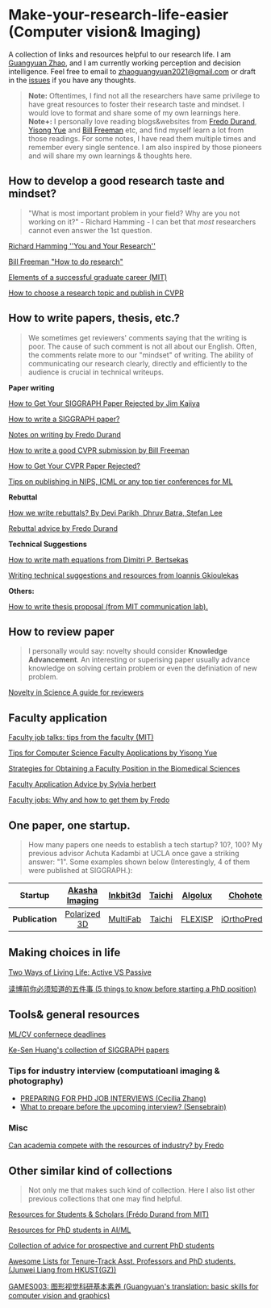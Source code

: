 # Make-your-research-life-easier (Computer vision& Imaging)
A collection of links and resources helpful to our research life. I am [Guangyuan Zhao](https://zhaoguangyuan123.github.io/), and I am currently working perception and decision intelligence. Feel free to email to zhaoguangyuan2021@gmail.com or draft in the [issues](https://github.com/zhaoguangyuan123/make-your-research-life-easier/issues) if you have any thoughts.

> **Note:** Oftentimes, I find not all the researchers have same privilege to have great resources to foster their research taste and mindset. I would love to format and share some of my own learnings here.
**Note+:** I personally love reading blogs&websites from [Fredo Durand](http://people.csail.mit.edu/fredo/), [Yisong Yue](https://yisongyue.medium.com/) and [Bill Freeman](https://billf.mit.edu/) etc, and find myself learn a lot from those readings. For some notes, I have read them multiple times and remember every single sentence. I am also inspired by those pioneers and will share my own learnings & thoughts here.

<!-- 
> How I learn how to do research, I actually seldom have someone to told me. 
> For some notes here, I can even speak up -->

## How to develop a good research taste and mindset?
> "What is most important problem in your field? Why are you not working on it?" - Richard Hamming
> \- I can bet that *most* researchers cannot even answer the 1st question.

[Richard Hamming ''You and Your Research''](https://www.cs.virginia.edu/~robins/YouAndYourResearch.html)

[Bill Freeman "How to do research"](https://people.csail.mit.edu/billf/publications/How_To_Do_Research.pdf)

[Elements of a successful graduate career (MIT)](http://people.csail.mit.edu/billf/talks/10minFreeman2013.pdf)

[How to choose a research topic and publish in CVPR](https://medium.com/@zhaoguangyuan2021/how-should-a-phd-student-choose-research-topic-and-publish-in-cvpr-without-guidance-from-a-f2fed0276ab4)


<!-- [Graduate Study Survival Guide](https://cs.uwaterloo.ca/~thachisu/survival.pdf) -->

<!-- [Research Taste Exercises](https://colah.github.io/notes/taste/) -->

<!-- [Taste in research, and the paradox of deciding what not to work on](https://www.theexclusive.org/2014/12/taste-in-research-and-paradox-of.html) -->

<!-- [How to do research](https://www.cs.cmu.edu/~aarti/Class/10601Fall17/reading/HowToDoResearch.pdf) -->

<!-- [SOME THOUGHTS ON WHAT IT TAKES TO PRODUCE A GOOD PH.D. THESIS](https://engineering.purdue.edu/kak/HowToPhD.pdf) -->


## How to write papers, thesis, etc.?
> We sometimes get reviewers' comments saying that the writing is poor. The cause of such comment is not all about our English. Often, the comments relate more to our "mindset" of writing. The ability of communicating our research clearly, directly and efficiently to the audience is crucial in technical writeups.  

**Paper writing**

[How to Get Your SIGGRAPH Paper Rejected by Jim Kajiya](https://www.siggraph.org/sites/default/files/kajiya.pdf)

[How to write a SIGGRAPH paper?](https://www.liyiwei.org/courses/how-siga11/)

[Notes on writing by Fredo Durand](http://people.csail.mit.edu/fredo/PUBLI/writing.pdf)

[How to write a good CVPR submission by Bill Freeman](https://billf.mit.edu/sites/default/files/documents/cvprPapers.pdf)

[How to Get Your CVPR Paper Rejected?](https://personalinterests.lipingyang.org/wp-content/uploads/2019/03/How-to-get-your-CVPR-paper-rejected.pptx.pdf)

[Tips on publishing in NIPS, ICML or any top tier conferences for ML](https://www.reddit.com/r/MachineLearning/comments/3x3urc/tips_on_publishing_in_nips_icml_or_any_top_tier/)
<!-- [How to write good papers](http://mri.beckman.illinois.edu/resources/good_paper.pdf) -->

**Rebuttal**

[How we write rebuttals? By Devi Parikh, Dhruv Batra, Stefan Lee](https://deviparikh.medium.com/how-we-write-rebuttals-dc84742fece1)

[Rebuttal advice by Fredo Durand](http://people.csail.mit.edu/fredo/rebuttal_advice.txt)

**Technical Suggestions**

[How to write math equations from Dimitri P. Bertsekas](http://www.mit.edu/~dimitrib/Ten_Rules.html)

[Writing technical suggestions and resources from Ioannis Gkioulekas](https://github.com/cmu-ci-lab/writing)

**Others:**

[How to write thesis proposal (from MIT communication lab).](https://mitcommlab.mit.edu/eecs/commkit/thesis-proposal/)

## How to review paper
> I personally would say: novelty should consider **Knowledge Advancement**. An interesting or superising paper usually advance knowledge on solving certain problem or even the definiation of new problem.

[Novelty in Science A guide for reviewers](https://perceiving-systems.blog/en/news/novelty-in-science)

## Faculty application
[Faculty job talks: tips from the faculty (MIT)](https://www.eecs.mit.edu/career-opportunities-at-eecs/faculty-job-talks-tips-from-the-faculty/)

[Tips for Computer Science Faculty Applications by Yisong Yue](https://yisongyue.medium.com/checklist-of-tips-for-computer-science-faculty-applications-9fd2480649cc)

[Strategies for Obtaining a Faculty Position in the Biomedical Sciences](https://careernavigator.gradeducation.hms.harvard.edu/strategies-obtaining-faculty-position-biomedical-sciences-views-both-sides-job-search)

[Faculty Application Advice by Sylvia herbert](http://sylviaherbert.com/faculty-application-advice)

[Faculty jobs: Why and how to get them by Fredo](https://drive.google.com/file/d/15doZn79MZkRf0WWQKaEMLCvUvbmnlycW/view)


## One paper, one startup. 
> How many papers one needs to establish a tech startup? 10?, 100? My previous advisor Achuta Kadambi at UCLA once gave a striking answer: "1". 
Some examples shown below (Interestingly, 4 of them were published at SIGGRAPH.):

| Startup | [Akasha Imaging](hhttps://www.akasha.im/)| [Inkbit3d](https://inkbit3d.com/) | [Taichi](https://taichi.graphics/) | [Algolux](https://algolux.com/) |[Chohotech](http://www.chohotech.com/)|
| :---:   | :---: | :---:    |:---:     | :---:   | :---: | 
| **Publication** | [Polarized 3D](https://web.media.mit.edu/~achoo/polar3D/)| [MultiFab](https://dl.acm.org/doi/abs/10.1145/2766962) |[Taichi](https://cupdf.com/document/taichi-a-language-for-high-performance-computation-on-taichi-a-language-for.html) | [FLEXISP](https://research.nvidia.com/publication/flexisp-flexible-camera-image-processing-framework) | [iOrthoPredictor](https://dl.acm.org/doi/abs/10.1145/3414685.3417771)|

## Making choices in life
[Two Ways of Living Life: Active VS Passive](https://blog.madeeasy.in/two-ways-living-life-active-vs-passive)

[读博前你必须知道的五件事 (5 things to know before starting a PhD position)](https://zhuanlan.zhihu.com/p/476454217)

## Tools& general resources
[ML/CV confernece deadlines](https://aideadlin.es/?sub=ML,CV)

<!-- [Markdown Cheatsheet](https://github.com/adam-p/markdown-here/wiki/Markdown-Cheatsheet) -->

<!-- [Wget for google drive files](https://medium.com/@acpanjan/download-google-drive-files-using-wget-3c2c025a8b99)  -->

<!-- [How to Write Beautiful Python Code With PEP 8](https://realpython.com/python-pep8/) -->

[Ke-Sen Huang's collection of SIGGRAPH papers](http://kesen.realtimerendering.com/)
### Tips for industry interview (computatioanl imaging & photography)
- [PREPARING FOR PHD JOB INTERVIEWS (Cecilia Zhang)](https://ceciliavision.github.io/blogs/blog-interview.html#)
- [What to prepare before the upcoming interview? (Sensebrain)](https://docs.google.com/document/d/1YralmXmMufQmWdUAW1t31HEia_yIl-3k4cb58vEXFZc/edit)

### Misc
[Can academia compete with the resources of industry? by Fredo](https://drive.google.com/file/d/1bsUrkwkaE2ZmGH8yBKRjDiqqpbvrnSLr/view)

## Other similar kind of collections
> Not only me that makes such kind of collection. Here I also list other previous collections that one may find helpful. 

[Resources for Students & Scholars (Frédo Durand from MIT)](http://people.csail.mit.edu/fredo/student.html) 

[Resources for PhD students in AI/ML](https://truyentran.github.io/phd.html)

[Collection of advice for prospective and current PhD students](https://github.com/pliang279/awesome-phd-advice)

[Awesome Lists for Tenure-Track Asst. Professors and PhD students. (Junwei Liang from HKUST(GZ))](https://github.com/JunweiLiang/awesome_lists) 

[GAMES003: 图形视觉科研基本素养 (Guangyuan's translation: basic skills for computer vision and graphics)](https://pengsida.net/games003/)



